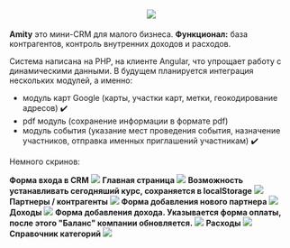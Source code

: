 <h1 align="center"><img src="https://dewey.tailorbrands.com/production/brand_version_mockup_image/784/204381784_634e7c90-41da-4db4-b68e-f2908569e2e1.png"></h1>
<p><strong>Amity</strong> это мини-CRM для малого бизнеса. <strong>Функционал:</strong> база контрагентов, контроль внутренних доходов и расходов.</p>
<p>Система написана на PHP, на клиенте Angular, что упрощает работу с динамическими данными. В будущем планируется интеграция нескольких модулей, а именно:</p>

* модуль карт Google (карты, участки карт, метки, геокодирование адресов) :heavy_check_mark:
* pdf модуль (сохранение информации в формате pdf)
* модуль события (указание мест проведения события, назначение участников, отправка именных приглашений участникам) :heavy_check_mark:

<p>Немного скринов:</p> 
<strong>Форма входа в CRM</strong>	
<img src="https://github.com/arturovt/firegular/blob/master/screens/login.png">
<strong>Главная страница</strong>
<img src="https://github.com/arturovt/firegular/blob/master/screens/main.jpg">
<strong>Возможность устанавливать сегодняший курс, сохраняется в localStorage</strong>
<img src="https://github.com/arturovt/firegular/blob/master/screens/change-currency.jpg">
<strong>Партнеры / контрагенты</strong>
<img src="https://github.com/arturovt/firegular/blob/master/screens/partners.jpg">
<strong>Форма добавления нового партнера</strong>
<img src="https://github.com/arturovt/firegular/blob/master/screens/add-partner.jpg">
<strong>Доходы</strong>
<img src="https://github.com/arturovt/firegular/blob/master/screens/incomes.jpg">
<strong>Форма добавления дохода. Указывается форма оплаты, после этого "Баланс" компании обновляется.</strong>
<img src="https://github.com/arturovt/firegular/blob/master/screens/add-income.jpg">
<strong>Расходы</strong>
<img src="https://github.com/arturovt/firegular/blob/master/screens/expenses.jpg">
<strong>Справочник категорий</strong>
<img src="https://github.com/arturovt/firegular/blob/master/screens/theasaurus.jpg">
